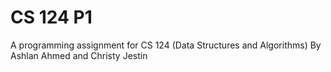 # CS 124 P1
A programming assignment for CS 124 (Data Structures and Algorithms)
By Ashlan Ahmed and Christy Jestin
